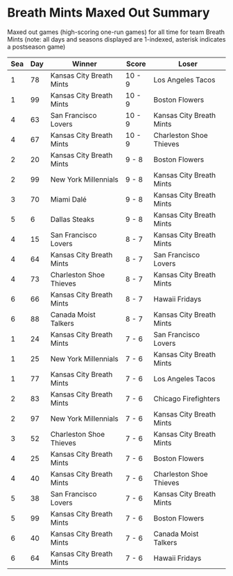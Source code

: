 # Breath Mints Maxed Out Summary



Maxed out games (high-scoring one-run games) for all time for team Breath Mints (note: all days and seasons displayed are 1-indexed, asterisk indicates a postseason game)


| Sea | Day | Winner | Score | Loser | 
| ------ |------ |------ |------ |------ |
| 1 | 78 | Kansas City Breath Mints | 10 - 9 | Los Angeles Tacos | 
| 1 | 99 | Kansas City Breath Mints | 10 - 9 | Boston Flowers | 
| 4 | 63 | San Francisco Lovers | 10 - 9 | Kansas City Breath Mints | 
| 4 | 67 | Kansas City Breath Mints | 10 - 9 | Charleston Shoe Thieves | 
| 2 | 20 | Kansas City Breath Mints | 9 - 8 | Boston Flowers | 
| 2 | 99 | New York Millennials | 9 - 8 | Kansas City Breath Mints | 
| 3 | 70 | Miami Dalé | 9 - 8 | Kansas City Breath Mints | 
| 5 | 6 | Dallas Steaks | 9 - 8 | Kansas City Breath Mints | 
| 4 | 15 | San Francisco Lovers | 8 - 7 | Kansas City Breath Mints | 
| 4 | 64 | Kansas City Breath Mints | 8 - 7 | San Francisco Lovers | 
| 4 | 73 | Charleston Shoe Thieves | 8 - 7 | Kansas City Breath Mints | 
| 6 | 66 | Kansas City Breath Mints | 8 - 7 | Hawaii Fridays | 
| 6 | 88 | Canada Moist Talkers | 8 - 7 | Kansas City Breath Mints | 
| 1 | 24 | Kansas City Breath Mints | 7 - 6 | San Francisco Lovers | 
| 1 | 25 | New York Millennials | 7 - 6 | Kansas City Breath Mints | 
| 1 | 77 | Kansas City Breath Mints | 7 - 6 | Los Angeles Tacos | 
| 2 | 83 | Kansas City Breath Mints | 7 - 6 | Chicago Firefighters | 
| 2 | 97 | New York Millennials | 7 - 6 | Kansas City Breath Mints | 
| 3 | 52 | Charleston Shoe Thieves | 7 - 6 | Kansas City Breath Mints | 
| 4 | 25 | Kansas City Breath Mints | 7 - 6 | Boston Flowers | 
| 4 | 40 | Kansas City Breath Mints | 7 - 6 | Charleston Shoe Thieves | 
| 5 | 38 | San Francisco Lovers | 7 - 6 | Kansas City Breath Mints | 
| 5 | 99 | Kansas City Breath Mints | 7 - 6 | Boston Flowers | 
| 6 | 40 | Kansas City Breath Mints | 7 - 6 | Canada Moist Talkers | 
| 6 | 64 | Kansas City Breath Mints | 7 - 6 | Hawaii Fridays | 


